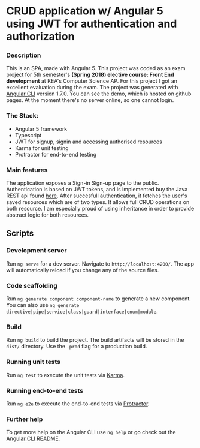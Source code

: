 <MainGrid>

<HeaderTitle>
  
# CRUD application w/ Angular 5 <br/> using JWT for authentication and authorization

<TitleAction href="https://github.com/stefanosAgelastos/cvEditorFront" label="Go to github repo" />
<TitleAction href="http://makeyourcv.stefworks.ml" label="Go to demo" />
</HeaderTitle>


<InfoGrid>

<InfoPaper>
  
### Description
 
This is an SPA, made with Angular 5. This project was coded as an exam project for 5th semester's **(Spring 2018) elective course: Front End development** at KEA's Computer Science AP. For this project I got an excellent evaluation during the exam. The project was generated with [Angular CLI](https://github.com/angular/angular-cli) version 1.7.0. You can see the demo, which is hosted on github pages. At the moment there's no server online, so one cannot login.

</InfoPaper>

<InfoPaper>
<MyChip label="Front-end Development"/>
<MyChip label="Typescript"/>
<MyChip label="Angular 5"/>
<MyChip label="JWT auth"/>
<MyChip label="Karma"/>
<MyChip label="Protractor"/>
</InfoPaper>

</InfoGrid>

<PanelGrid>
<Panel id="1" heading="What?" secondaryHeading="About the technologies I used" >

### The Stack:
- Angular 5 framework
- Typescript
- JWT for signup, signin and accessing authorised resources
- Karma for unit testing
- Protractor for end-to-end testing
</Panel>

<Panel id="2" heading="What for?" secondaryHeading="About the functionality" >

### Main features

The application exposes a Sign-in Sign-up page to the public. Authentication is based on JWT tokens, and is implemented buy the Java REST api found [here](https://github.com/stefanosAgelastos/personalRest). After succesfull authentication, it fetches the user's saved resources which are of two types. It allows full CRUD operations on both resource. I am especially proud of using inheritance in order to provide abstract logic for both resources.
</Panel>

<Panel id="3" heading="For Devs" secondaryHeading="Angular scripts" >

## Scripts
### Development server

Run `ng serve` for a dev server. Navigate to `http://localhost:4200/`. The app will automatically reload if you change any of the source files.

### Code scaffolding

Run `ng generate component component-name` to generate a new component. You can also use `ng generate directive|pipe|service|class|guard|interface|enum|module`.

### Build

Run `ng build` to build the project. The build artifacts will be stored in the `dist/` directory. Use the `-prod` flag for a production build.

### Running unit tests

Run `ng test` to execute the unit tests via [Karma](https://karma-runner.github.io).

### Running end-to-end tests

Run `ng e2e` to execute the end-to-end tests via [Protractor](http://www.protractortest.org/).

### Further help

To get more help on the Angular CLI use `ng help` or go check out the [Angular CLI README](https://github.com/angular/angular-cli/blob/master/README.md).
</Panel>

</PanelGrid>


</MainGrid>


